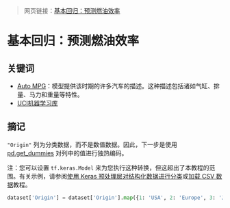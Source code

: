 > 网页链接：[基本回归：预测燃油效率](https://colab.research.google.com/github/tensorflow/docs-l10n/blob/master/site/zh-cn/tutorials/keras/regression.ipynb?hl=zh-cn#scrollTo=EIdT9iu_Z4Rb)

# 基本回归：预测燃油效率

## 关键词

- [Auto MPG](https://colab.research.google.com/corgiredirector?site=https%3A%2F%2Farchive.ics.uci.edu%2Fml%2Fdatasets%2Fauto%2Bmpg)：模型提供该时期的许多汽车的描述。这种描述包括诸如气缸、排量、马力和重量等特性。
- [UCI机器学习库](https://colab.research.google.com/corgiredirector?site=https%3A%2F%2Farchive.ics.uci.edu%2Fml%2F)



## 摘记

`"Origin"` 列为分类数据，而不是数值数据。因此，下一步是使用 [pd.get_dummies](https://colab.research.google.com/corgiredirector?site=https%3A%2F%2Fpandas.pydata.org%2Fdocs%2Freference%2Fapi%2Fpandas.get_dummies.html) 对列中的值进行独热编码。

注：您可以设置 `tf.keras.Model` 来为您执行这种转换，但这超出了本教程的范围。有关示例，请参阅[使用 Keras 预处理层对结构化数据进行分类](https://colab.research.google.com/github/tensorflow/docs-l10n/blob/master/site/zh-cn/tutorials/structured_data/preprocessing_layers.ipynb)或[加载 CSV 数据](https://colab.research.google.com/github/tensorflow/docs-l10n/blob/master/site/zh-cn/tutorials/load_data/csv.ipynb)教程。

```python
dataset['Origin'] = dataset['Origin'].map({1: 'USA', 2: 'Europe', 3: 'Japan'})
```


